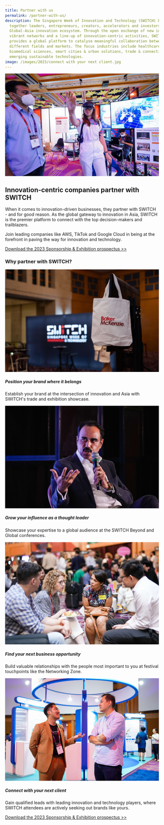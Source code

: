 ```yaml
---
title: Partner with us
permalink: /partner-with-us/
description: The Singapore Week of Innovation and Technology (SWITCH) brings
  together leaders, entrepreneurs, creators, accelerators and investors from the
  Global-Asia innovation ecosystem. Through the open exchange of new ideas,
  vibrant networks and a line-up of innovation-centric activities, SWITCH
  provides a global platform to catalyse meaningful collaboration between
  different fields and markets. The focus industries include healthcare &
  biomedical sciences, smart cities & urban solutions, trade & connectivity, and
  emerging sustainable technologies.
image: /images/2023/connect with your next client.jpg
---
```

![](/images/2023/shortlist_exhibition_showcase_2.jpg)

## Innovation-centric companies partner with SWITCH

When it comes to innovation-driven businesses, they partner with SWITCH - and for good reason. As the global gateway to innovation in Asia, SWITCH is the premier platform to connect with the top decision-makers and trailblazers.

Join leading companies like AWS, TikTok and Google Cloud in being at the forefront in paving the way for innovation and technology.

[Download the 2023 Sponsorship & Exhibition prospectus >>](https://forms.monday.com/forms/4ae0e80795707021ca480047c3a90d66?r=use1)

### Why partner with SWITCH?

![](/images/2023/baker%20mckenzie%20branding.jpg)
##### Position your brand where it belongs
Establish your brand at the intersection of innovation and Asia with SWITCH's trade and exhibition showcase.

![](/images/2023/switch%20thought%20leadership.jpg)
##### Grow your influence as a thought leader
Showcase your expertise to a global audience at the SWITCH Beyond and Global conferences.

![](/images/2023/partner%20with%20us%20networking_%20cropped.jpg)
##### Find your next business opportunity
Build valuable relationships with the people most important to you at festival touchpoints like the Networking Zone.

![](/images/2023/connect%20with%20your%20next%20client.jpg)
##### Connect with your next client
Gain qualified leads with leading innovation and technology players, where SWITCH attendees are actively seeking out brands like yours.

[Download the 2023 Sponsorship & Exhibition prospectus >>](https://forms.monday.com/forms/4ae0e80795707021ca480047c3a90d66?r=use1)